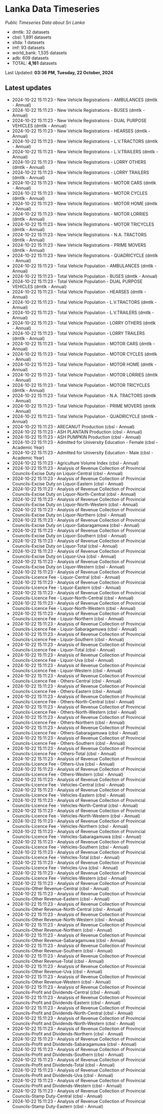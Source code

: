 # Lanka Data Timeseries
*Public Timeseries Data about Sri Lanka*

* dmtlk: 32 datasets
* cbsl: 1,891 datasets
* sltda: 1 datasets
* imf: 93 datasets
* world_bank: 1,535 datasets
* adb: 609 datasets
* TOTAL: **4,161** datasets

Last Updated: **03:36 PM, Tuesday, 22 October, 2024**

## Latest updates

* 2024-10-22 15:11:23 - New Vehicle Registrations - AMBULANCES (dmtlk - Annual)
* 2024-10-22 15:11:23 - New Vehicle Registrations - BUSES (dmtlk - Annual)
* 2024-10-22 15:11:23 - New Vehicle Registrations - DUAL PURPOSE VEHICLES (dmtlk - Annual)
* 2024-10-22 15:11:23 - New Vehicle Registrations - HEARSES (dmtlk - Annual)
* 2024-10-22 15:11:23 - New Vehicle Registrations - L.V.TRACTORS (dmtlk - Annual)
* 2024-10-22 15:11:23 - New Vehicle Registrations - L.V.TRAILERS (dmtlk - Annual)
* 2024-10-22 15:11:23 - New Vehicle Registrations - LORRY OTHERS (dmtlk - Annual)
* 2024-10-22 15:11:23 - New Vehicle Registrations - LORRY TRAILERS (dmtlk - Annual)
* 2024-10-22 15:11:23 - New Vehicle Registrations - MOTOR CARS (dmtlk - Annual)
* 2024-10-22 15:11:23 - New Vehicle Registrations - MOTOR CYCLES (dmtlk - Annual)
* 2024-10-22 15:11:23 - New Vehicle Registrations - MOTOR HOME (dmtlk - Annual)
* 2024-10-22 15:11:23 - New Vehicle Registrations - MOTOR LORRIES (dmtlk - Annual)
* 2024-10-22 15:11:23 - New Vehicle Registrations - MOTOR TRICYCLES (dmtlk - Annual)
* 2024-10-22 15:11:23 - New Vehicle Registrations - N.A. TRACTORS (dmtlk - Annual)
* 2024-10-22 15:11:23 - New Vehicle Registrations - PRIME MOVERS (dmtlk - Annual)
* 2024-10-22 15:11:23 - New Vehicle Registrations - QUADRICYCLE (dmtlk - Annual)
* 2024-10-22 15:11:23 - Total Vehicle Population - AMBULANCES (dmtlk - Annual)
* 2024-10-22 15:11:23 - Total Vehicle Population - BUSES (dmtlk - Annual)
* 2024-10-22 15:11:23 - Total Vehicle Population - DUAL PURPOSE VEHICLES (dmtlk - Annual)
* 2024-10-22 15:11:23 - Total Vehicle Population - HEARSES (dmtlk - Annual)
* 2024-10-22 15:11:23 - Total Vehicle Population - L.V.TRACTORS (dmtlk - Annual)
* 2024-10-22 15:11:23 - Total Vehicle Population - L.V.TRAILERS (dmtlk - Annual)
* 2024-10-22 15:11:23 - Total Vehicle Population - LORRY OTHERS (dmtlk - Annual)
* 2024-10-22 15:11:23 - Total Vehicle Population - LORRY TRAILERS (dmtlk - Annual)
* 2024-10-22 15:11:23 - Total Vehicle Population - MOTOR CARS (dmtlk - Annual)
* 2024-10-22 15:11:23 - Total Vehicle Population - MOTOR CYCLES (dmtlk - Annual)
* 2024-10-22 15:11:23 - Total Vehicle Population - MOTOR HOME (dmtlk - Annual)
* 2024-10-22 15:11:23 - Total Vehicle Population - MOTOR LORRIES (dmtlk - Annual)
* 2024-10-22 15:11:23 - Total Vehicle Population - MOTOR TRICYCLES (dmtlk - Annual)
* 2024-10-22 15:11:23 - Total Vehicle Population - N.A. TRACTORS (dmtlk - Annual)
* 2024-10-22 15:11:23 - Total Vehicle Population - PRIME MOVERS (dmtlk - Annual)
* 2024-10-22 15:11:23 - Total Vehicle Population - QUADRICYCLE (dmtlk - Annual)
* 2024-10-22 15:11:23 - ARECANUT Production (cbsl - Annual)
* 2024-10-22 15:11:23 - ASH PLANTAIN Production (cbsl - Annual)
* 2024-10-22 15:11:23 - ASH PUMPKIN Production (cbsl - Annual)
* 2024-10-22 15:11:23 - Admitted for University Education - Female (cbsl - Academic Year)
* 2024-10-22 15:11:23 - Admitted for University Education - Male (cbsl - Academic Year)
* 2024-10-22 15:11:23 - Agriculture Volume Index (cbsl - Annual)
* 2024-10-22 15:11:23 - Analysis of Revenue Collection of Provincial Councils-Excise Duty on Liquor-Central (cbsl - Annual)
* 2024-10-22 15:11:23 - Analysis of Revenue Collection of Provincial Councils-Excise Duty on Liquor-Eastern (cbsl - Annual)
* 2024-10-22 15:11:23 - Analysis of Revenue Collection of Provincial Councils-Excise Duty on Liquor-North-Central (cbsl - Annual)
* 2024-10-22 15:11:23 - Analysis of Revenue Collection of Provincial Councils-Excise Duty on Liquor-North-Western (cbsl - Annual)
* 2024-10-22 15:11:23 - Analysis of Revenue Collection of Provincial Councils-Excise Duty on Liquor-Northern (cbsl - Annual)
* 2024-10-22 15:11:23 - Analysis of Revenue Collection of Provincial Councils-Excise Duty on Liquor-Sabaragamuwa (cbsl - Annual)
* 2024-10-22 15:11:23 - Analysis of Revenue Collection of Provincial Councils-Excise Duty on Liquor-Southern (cbsl - Annual)
* 2024-10-22 15:11:23 - Analysis of Revenue Collection of Provincial Councils-Excise Duty on Liquor-Total (cbsl - Annual)
* 2024-10-22 15:11:23 - Analysis of Revenue Collection of Provincial Councils-Excise Duty on Liquor-Uva (cbsl - Annual)
* 2024-10-22 15:11:23 - Analysis of Revenue Collection of Provincial Councils-Excise Duty on Liquor-Western (cbsl - Annual)
* 2024-10-22 15:11:23 - Analysis of Revenue Collection of Provincial Councils-Licence Fee - Liquor-Central (cbsl - Annual)
* 2024-10-22 15:11:23 - Analysis of Revenue Collection of Provincial Councils-Licence Fee - Liquor-Eastern (cbsl - Annual)
* 2024-10-22 15:11:23 - Analysis of Revenue Collection of Provincial Councils-Licence Fee - Liquor-North-Central (cbsl - Annual)
* 2024-10-22 15:11:23 - Analysis of Revenue Collection of Provincial Councils-Licence Fee - Liquor-North-Western (cbsl - Annual)
* 2024-10-22 15:11:23 - Analysis of Revenue Collection of Provincial Councils-Licence Fee - Liquor-Northern (cbsl - Annual)
* 2024-10-22 15:11:23 - Analysis of Revenue Collection of Provincial Councils-Licence Fee - Liquor-Sabaragamuwa (cbsl - Annual)
* 2024-10-22 15:11:23 - Analysis of Revenue Collection of Provincial Councils-Licence Fee - Liquor-Southern (cbsl - Annual)
* 2024-10-22 15:11:23 - Analysis of Revenue Collection of Provincial Councils-Licence Fee - Liquor-Total (cbsl - Annual)
* 2024-10-22 15:11:23 - Analysis of Revenue Collection of Provincial Councils-Licence Fee - Liquor-Uva (cbsl - Annual)
* 2024-10-22 15:11:23 - Analysis of Revenue Collection of Provincial Councils-Licence Fee - Liquor-Western (cbsl - Annual)
* 2024-10-22 15:11:23 - Analysis of Revenue Collection of Provincial Councils-Licence Fee - Others-Central (cbsl - Annual)
* 2024-10-22 15:11:23 - Analysis of Revenue Collection of Provincial Councils-Licence Fee - Others-Eastern (cbsl - Annual)
* 2024-10-22 15:11:23 - Analysis of Revenue Collection of Provincial Councils-Licence Fee - Others-North-Central (cbsl - Annual)
* 2024-10-22 15:11:23 - Analysis of Revenue Collection of Provincial Councils-Licence Fee - Others-North-Western (cbsl - Annual)
* 2024-10-22 15:11:23 - Analysis of Revenue Collection of Provincial Councils-Licence Fee - Others-Northern (cbsl - Annual)
* 2024-10-22 15:11:23 - Analysis of Revenue Collection of Provincial Councils-Licence Fee - Others-Sabaragamuwa (cbsl - Annual)
* 2024-10-22 15:11:23 - Analysis of Revenue Collection of Provincial Councils-Licence Fee - Others-Southern (cbsl - Annual)
* 2024-10-22 15:11:23 - Analysis of Revenue Collection of Provincial Councils-Licence Fee - Others-Total (cbsl - Annual)
* 2024-10-22 15:11:23 - Analysis of Revenue Collection of Provincial Councils-Licence Fee - Others-Uva (cbsl - Annual)
* 2024-10-22 15:11:23 - Analysis of Revenue Collection of Provincial Councils-Licence Fee - Others-Western (cbsl - Annual)
* 2024-10-22 15:11:23 - Analysis of Revenue Collection of Provincial Councils-Licence Fee - Vehicles-Central (cbsl - Annual)
* 2024-10-22 15:11:23 - Analysis of Revenue Collection of Provincial Councils-Licence Fee - Vehicles-Eastern (cbsl - Annual)
* 2024-10-22 15:11:23 - Analysis of Revenue Collection of Provincial Councils-Licence Fee - Vehicles-North-Central (cbsl - Annual)
* 2024-10-22 15:11:23 - Analysis of Revenue Collection of Provincial Councils-Licence Fee - Vehicles-North-Western (cbsl - Annual)
* 2024-10-22 15:11:23 - Analysis of Revenue Collection of Provincial Councils-Licence Fee - Vehicles-Northern (cbsl - Annual)
* 2024-10-22 15:11:23 - Analysis of Revenue Collection of Provincial Councils-Licence Fee - Vehicles-Sabaragamuwa (cbsl - Annual)
* 2024-10-22 15:11:23 - Analysis of Revenue Collection of Provincial Councils-Licence Fee - Vehicles-Southern (cbsl - Annual)
* 2024-10-22 15:11:23 - Analysis of Revenue Collection of Provincial Councils-Licence Fee - Vehicles-Total (cbsl - Annual)
* 2024-10-22 15:11:23 - Analysis of Revenue Collection of Provincial Councils-Licence Fee - Vehicles-Uva (cbsl - Annual)
* 2024-10-22 15:11:23 - Analysis of Revenue Collection of Provincial Councils-Licence Fee - Vehicles-Western (cbsl - Annual)
* 2024-10-22 15:11:23 - Analysis of Revenue Collection of Provincial Councils-Other Revenue-Central (cbsl - Annual)
* 2024-10-22 15:11:23 - Analysis of Revenue Collection of Provincial Councils-Other Revenue-Eastern (cbsl - Annual)
* 2024-10-22 15:11:23 - Analysis of Revenue Collection of Provincial Councils-Other Revenue-North-Central (cbsl - Annual)
* 2024-10-22 15:11:23 - Analysis of Revenue Collection of Provincial Councils-Other Revenue-North-Western (cbsl - Annual)
* 2024-10-22 15:11:23 - Analysis of Revenue Collection of Provincial Councils-Other Revenue-Northern (cbsl - Annual)
* 2024-10-22 15:11:23 - Analysis of Revenue Collection of Provincial Councils-Other Revenue-Sabaragamuwa (cbsl - Annual)
* 2024-10-22 15:11:23 - Analysis of Revenue Collection of Provincial Councils-Other Revenue-Southern (cbsl - Annual)
* 2024-10-22 15:11:23 - Analysis of Revenue Collection of Provincial Councils-Other Revenue-Total (cbsl - Annual)
* 2024-10-22 15:11:23 - Analysis of Revenue Collection of Provincial Councils-Other Revenue-Uva (cbsl - Annual)
* 2024-10-22 15:11:23 - Analysis of Revenue Collection of Provincial Councils-Other Revenue-Western (cbsl - Annual)
* 2024-10-22 15:11:23 - Analysis of Revenue Collection of Provincial Councils-Profit and Dividends-Central (cbsl - Annual)
* 2024-10-22 15:11:23 - Analysis of Revenue Collection of Provincial Councils-Profit and Dividends-Eastern (cbsl - Annual)
* 2024-10-22 15:11:23 - Analysis of Revenue Collection of Provincial Councils-Profit and Dividends-North-Central (cbsl - Annual)
* 2024-10-22 15:11:23 - Analysis of Revenue Collection of Provincial Councils-Profit and Dividends-North-Western (cbsl - Annual)
* 2024-10-22 15:11:23 - Analysis of Revenue Collection of Provincial Councils-Profit and Dividends-Northern (cbsl - Annual)
* 2024-10-22 15:11:23 - Analysis of Revenue Collection of Provincial Councils-Profit and Dividends-Sabaragamuwa (cbsl - Annual)
* 2024-10-22 15:11:23 - Analysis of Revenue Collection of Provincial Councils-Profit and Dividends-Southern (cbsl - Annual)
* 2024-10-22 15:11:23 - Analysis of Revenue Collection of Provincial Councils-Profit and Dividends-Total (cbsl - Annual)
* 2024-10-22 15:11:23 - Analysis of Revenue Collection of Provincial Councils-Profit and Dividends-Uva (cbsl - Annual)
* 2024-10-22 15:11:23 - Analysis of Revenue Collection of Provincial Councils-Profit and Dividends-Western (cbsl - Annual)
* 2024-10-22 15:11:23 - Analysis of Revenue Collection of Provincial Councils-Stamp Duty-Central (cbsl - Annual)
* 2024-10-22 15:11:23 - Analysis of Revenue Collection of Provincial Councils-Stamp Duty-Eastern (cbsl - Annual)